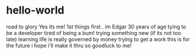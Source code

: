 # hello-world
road to glory
Yes its me!
1st things first.. im Edgar
30 years of age
tying to be a developer
tired of being a bum!
trying something new (if its not too late)
learning life is really governed by money
trying to get a work
this is for the future
i hope i'll make it thru
so
goodluck to me!
